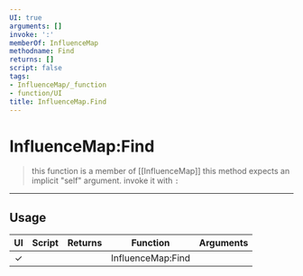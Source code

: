 ```yaml
---
UI: true
arguments: []
invoke: ':'
memberOf: InfluenceMap
methodname: Find
returns: []
script: false
tags:
- InfluenceMap/_function
- function/UI
title: InfluenceMap.Find
---
```

# InfluenceMap:Find
> this function is a member of [[InfluenceMap]]
> this method expects an implicit "self" argument. invoke it with `:`
-----
## Usage
|  UI | Script | Returns | Function | Arguments |
|:---:|:------:|-------:|:--------:|:---------|
|✓| ||InfluenceMap:Find||

